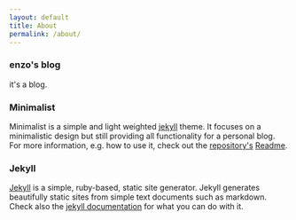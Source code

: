 ```yaml
---
layout: default
title: About
permalink: /about/
---
```

### enzo's blog
it's a blog.


### Minimalist
Minimalist is a simple and light weighted [jekyll](http://jekyllrb.com/) theme. It focuses on a minimalistic design but still providing all functionality for a personal blog. For more information, e.g. how to use it, check out the [repository's](https://github.com/Trybnetic/minimalist) [Readme](https://github.com/Trybnetic/minimalist/blob/master/README.md).

### Jekyll
[Jekyll](http://jekyllrb.com/) is a simple, ruby-based, static site generator. Jekyll generates beautifully static sites from simple text documents such as markdown. Check also the [jekyll documentation](http://jekyllrb.com/docs/home/) for what you can do with it.

